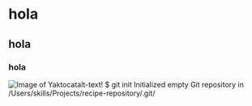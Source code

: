 # hola
## hola
### hola
![Image of Yaktocat](https://octodex.github.com/images/yaktocat.png)alt-text!
$ git init
Initialized empty Git repository in /Users/skills/Projects/recipe-repository/.git/
